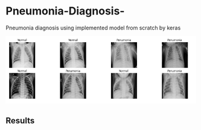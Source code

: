# Pneumonia-Diagnosis-
Pneumonia diagnosis using implemented model from scratch by keras
<p align="center">
    <img src="assets/Penvsnorm.PNG" width="660"\>
</p>

## Results

